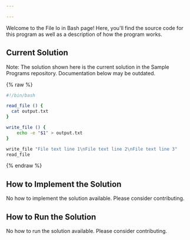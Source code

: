```yaml
---

---
```


Welcome to the File Io in Bash page! Here, you'll find the source code for this program as well as a description of how the program works.

## Current Solution

Note: The solution shown here is the current solution in the Sample Programs repository. Documentation below may be outdated.

{% raw %}

```Bash
#!/bin/bash

read_file () {
  cat output.txt
}

write_file () {
    echo -e "$1" > output.txt
}

write_file "File text line 1\nFile text line 2\nFile text line 3"
read_file

```

{% endraw %}

## How to Implement the Solution

No how to implement the solution available. Please consider contributing.

## How to Run the Solution

No how to run the solution available. Please consider contributing.